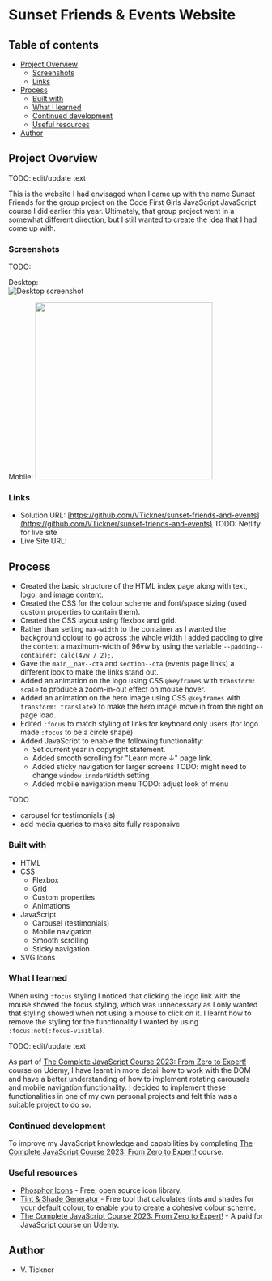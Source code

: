 # Sunset Friends & Events Website

## Table of contents

- [Project Overview](#project-overview)
  - [Screenshots](#screenshots)
  - [Links](#links)
- [Process](#process)
  - [Built with](#built-with)
  - [What I learned](#what-i-learned)
  - [Continued development](#continued-development)
  - [Useful resources](#useful-resources)
- [Author](#author)

## Project Overview

TODO: edit/update text

This is the website I had envisaged when I came up with the name Sunset Friends for the group project on the Code First Girls JavaScript JavaScript course I did earlier this year. Ultimately, that group project went in a somewhat different direction, but I still wanted to create the idea that I had come up with.

### Screenshots

TODO:

Desktop:  
![Desktop screenshot](./img/desktop-screenshot.jpg)

Mobile:
<img src="./img/mobile-screenshot.jpg" height="350px" />

### Links

- Solution URL: [https://github.com/VTickner/sunset-friends-and-events](https://github.com/VTickner/sunset-friends-and-events)
  TODO: Netlify for live site
- Live Site URL: []()

## Process

- Created the basic structure of the HTML index page along with text, logo, and image content.
- Created the CSS for the colour scheme and font/space sizing (used custom properties to contain them).
- Created the CSS layout using flexbox and grid.
- Rather than setting `max-width` to the container as I wanted the background colour to go across the whole width I added padding to give the content a maximum-width of 96vw by using the variable `--padding--container: calc(4vw / 2);`.
- Gave the `main__nav--cta` and `section--cta` (events page links) a different look to make the links stand out.
- Added an animation on the logo using CSS `@keyframes` with `transform: scale` to produce a zoom-in-out effect on mouse hover.
- Added an animation on the hero image using CSS `@keyframes` with `transform: translateX` to make the hero image move in from the right on page load.
- Edited `:focus` to match styling of links for keyboard only users (for logo made `:focus` to be a circle shape)
- Added JavaScript to enable the following functionality:
  - Set current year in copyright statement.
  - Added smooth scrolling for "Learn more ↓" page link.
  - Added sticky navigation for larger screens TODO: might need to change `window.innderWidth` setting
  - Added mobile navigation menu TODO: adjust look of menu

TODO

- carousel for testimonials (js)
- add media queries to make site fully responsive

### Built with

- HTML
- CSS
  - Flexbox
  - Grid
  - Custom properties
  - Animations
- JavaScript
  - Carousel (testimonials)
  - Mobile navigation
  - Smooth scrolling
  - Sticky navigation
- SVG Icons

### What I learned

When using `:focus` styling I noticed that clicking the logo link with the mouse showed the focus styling, which was unnecessary as I only wanted that styling showed when not using a mouse to click on it. I learnt how to remove the styling for the functionality I wanted by using `:focus:not(:focus-visible)`.

TODO: edit/update text

As part of [The Complete JavaScript Course 2023: From Zero to Expert!](https://www.udemy.com/course/the-complete-javascript-course/) course on Udemy, I have learnt in more detail how to work with the DOM and have a better understanding of how to implement rotating carousels and mobile navigation functionality. I decided to implement these functionalities in one of my own personal projects and felt this was a suitable project to do so.

### Continued development

To improve my JavaScript knowledge and capabilities by completing [The Complete JavaScript Course 2023: From Zero to Expert!](https://www.udemy.com/course/the-complete-javascript-course/) course.

### Useful resources

- [Phosphor Icons](https://phosphoricons.com/) - Free, open source icon library.
- [Tint & Shade Generator](https://maketintsandshades.com/) - Free tool that calculates tints and shades for your default colour, to enable you to create a cohesive colour scheme.
- [The Complete JavaScript Course 2023: From Zero to Expert!](https://www.udemy.com/course/the-complete-javascript-course/) - A paid for JavaScript course on Udemy.

## Author

- V. Tickner
